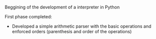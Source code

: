 Beggining of the development of a interpreter in Python

First phase completed:
- Developed a simple arithmetic parser with the basic operations and enforced orders (parenthesis and order of the operations)
